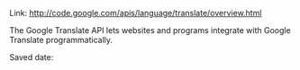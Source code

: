 <div id="wikitext">

Link: <http://code.google.com/apis/language/translate/overview.html>

<div class="vspace">

</div>

<div class="round lrindent quote">

The Google Translate API lets websites and programs integrate with
Google Translate programmatically.

</div>

Saved date:

<div class="vspace">

</div>

</div>
